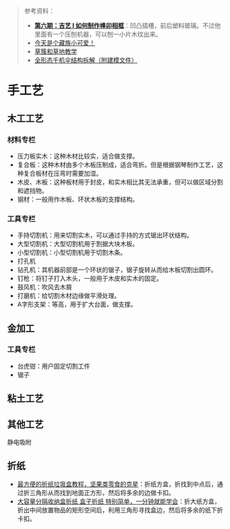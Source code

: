 > 参考资料：
>
> - [**第六期：吉艺 I 如何制作榫卯相框**](https://www.bilibili.com/s/video/BV13b411w7Lp)：凹凸插槽，前后塑料玻璃。不过他里面有一个压刨机器，可以刨一小片木纹出来。
> - [今天是个藏族小可爱！](https://www.bilibili.com/video/BV1NW4y1B7mu)
> - [草簇和草地教学](https://www.bilibili.com/video/BV1Nd4y1Z7T5)
> - [全形态千机伞结构拆解（附建模文件）](https://www.bilibili.com/video/BV1tF411q7YY)

# 手工艺

## 木工工艺

### 材料专栏

- 压力板实木：这种木材比较实，适合做支撑。
- 复合板：这种木材由多个木板压制成，适合弯折。但是根据钢琴制作工艺，这种复合板材在压弯时需要加湿。
- 木皮、木板：这种板材用于封皮，和实木相比其无法承重，但可以做区域分割和遮挡物。
- 钢材：一般用作木板、环状木板的支撑结构。



### 工具专栏

- 手持切割机：用来切割实木，可以通过手持的方式锯出环状结构。
- 大型切割机：大型切割机用于割据大块木板。
- 小型切割机：小型切割机用于切割木条。
- 打孔机
- 钻孔机：其机器前部是一个环状的锯子，锯子旋转从而给木板切割出圆环。
- 钉枪：将钉子打入木头，一般用于木皮和实木的固定。
- 鼓风机：吹风去木屑
- 打磨机：给切割木材边缘做平滑处理。
- A字形支架：等高，用于扩大台面，做支撑。



## 金加工

### 工具专栏

- 台虎钳：用户固定切割工件
- 锯子



## 粘土工艺





## 其他工艺

静电吸附



## 折纸

- [最方便的折纸垃圾盒教程，坚果类零食的克星](https://www.bilibili.com/video/BV1s44y1t76Q/?spm_id_from=333.788.recommend_more_video.0&vd_source=b736aa3d7f0fdf47b59ea3021dc810ab)：折纸方盒，折找到中点后，通过折三角形从而找到地面正方形，然后将多余的边做卡扣。
- [大容量分隔收纳盒折纸 盒子折纸 特别简单，一分钟就能学会](https://www.bilibili.com/video/BV1Nd4y1N7cC/?spm_id_from=333.999.0.0&vd_source=b736aa3d7f0fdf47b59ea3021dc810ab)：折大纸方盒，折出中间放置物品的矩形空间后，利用三角形寻找盒边，然后将多余的纸下折卡扣。
